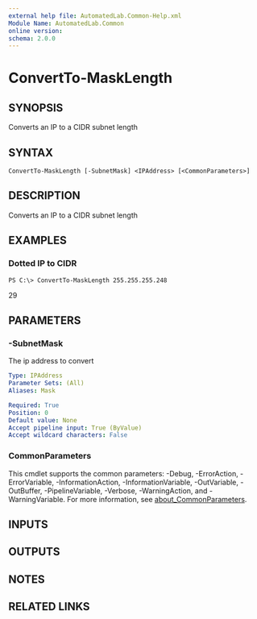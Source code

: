 ```yaml
---
external help file: AutomatedLab.Common-Help.xml
Module Name: AutomatedLab.Common
online version:
schema: 2.0.0
---
```


# ConvertTo-MaskLength

## SYNOPSIS
Converts an IP to a CIDR subnet length

## SYNTAX

```
ConvertTo-MaskLength [-SubnetMask] <IPAddress> [<CommonParameters>]
```

## DESCRIPTION
Converts an IP to a CIDR subnet length

## EXAMPLES

### Dotted IP to CIDR
```
PS C:\> ConvertTo-MaskLength 255.255.255.248
```

29

## PARAMETERS

### -SubnetMask
The ip address to convert

```yaml
Type: IPAddress
Parameter Sets: (All)
Aliases: Mask

Required: True
Position: 0
Default value: None
Accept pipeline input: True (ByValue)
Accept wildcard characters: False
```

### CommonParameters
This cmdlet supports the common parameters: -Debug, -ErrorAction, -ErrorVariable, -InformationAction, -InformationVariable, -OutVariable, -OutBuffer, -PipelineVariable, -Verbose, -WarningAction, and -WarningVariable. For more information, see [about_CommonParameters](http://go.microsoft.com/fwlink/?LinkID=113216).

## INPUTS

## OUTPUTS

## NOTES

## RELATED LINKS
